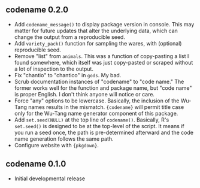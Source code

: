 codename 0.2.0
---------------------------------------------------------------------

- Add `codename_message()` to display package version in console. This may matter for future updates that alter the underlying data, which can change the output from a reproducible seed.
- Add `variety_pack()` function for sampling the wares, with (optional) reproducible seed.
- Remove "list" from `animals`. This was a function of copy-pasting a list I found somewhere, which itself was just copy-pasted or scraped without a lot of inspection to the output.
- Fix "chantio" to "chantico" in `gods`. My bad.
- Scrub documentation instances of "codename" to "code name." The former works well for the function and package name, but "code name" is proper English. I don't think anyone will notice or care.
- Force "any" options to be lowercase. Basically, the inclusion of the Wu-Tang names results in the mismatch. `{codename}` will permit title case only for the Wu-Tang name generator component of this package.
- Add `set.seed(NULL)` at the top line of `codename()`. Basically, R's `set.seed()` is designed to be at the top-level of the script. It means if you run a seed once, the path is pre-determined afterward and the code name generation follows the same path.
- Configure website with `{pkgdown}`.

codename 0.1.0
---------------------------------------------------------------------

  - Initial developmental release
